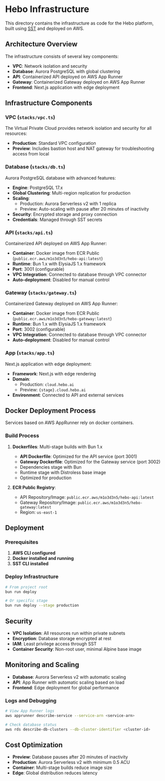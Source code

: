 # Hebo Infrastructure

This directory contains the infrastructure as code for the Hebo platform, built using [SST](https://sst.dev/) and deployed on AWS.

## Architecture Overview

The infrastructure consists of several key components:

- **VPC**: Network isolation and security
- **Database**: Aurora PostgreSQL with global clustering
- **API**: Containerized API deployed on AWS App Runner
- **Gateway**: Containerized Gateway deployed on AWS App Runner
- **Frontend**: Next.js application with edge deployment

## Infrastructure Components

### VPC (`stacks/vpc.ts`)

The Virtual Private Cloud provides network isolation and security for all resources:

- **Production**: Standard VPC configuration
- **Preview**: Includes bastion host and NAT gateway for troubleshooting access from local

### Database (`stacks/db.ts`)

Aurora PostgreSQL database with advanced features:

- **Engine**: PostgreSQL 17.x
- **Global Clustering**: Multi-region replication for production
- **Scaling**:
  - Production: Aurora Serverless v2 with 1 replica
  - Preview: Auto-scaling with pause after 20 minutes of inactivity
- **Security**: Encrypted storage and proxy connection
- **Credentials**: Managed through SST secrets

### API (`stacks/api.ts`)

Containerized API deployed on AWS App Runner:

- **Container**: Docker image from ECR Public (`public.ecr.aws/m1o3d3n5/hebo-api:latest`)
- **Runtime**: Bun 1.x with ElysiaJS 1.x framework
- **Port**: 3001 (configurable)
- **VPC Integration**: Connected to database through VPC connector
- **Auto-deployment**: Disabled for manual control

### Gateway (`stacks/gateway.ts`)

Containerized Gateway deployed on AWS App Runner:

- **Container**: Docker image from ECR Public (`public.ecr.aws/m1o3d3n5/hebo-gateway:latest`)
- **Runtime**: Bun 1.x with ElysiaJS 1.x framework
- **Port**: 3002 (configurable)
- **VPC Integration**: Connected to database through VPC connector
- **Auto-deployment**: Disabled for manual control

### App (`stacks/app.ts`)

Next.js application with edge deployment:

- **Framework**: Next.js with edge rendering
- **Domain**:
  - Production: `cloud.hebo.ai`
  - Preview: `{stage}.cloud.hebo.ai`
- **Environment**: Connected to API and external services

## Docker Deployment Process

Services based on AWS AppRunner rely on docker containers.

### Build Process

1. **Dockerfiles**: Multi-stage builds with Bun 1.x
   - **API Dockerfile**: Optimized for the API service (port 3001)
   - **Gateway Dockerfile**: Optimized for the Gateway service (port 3002)
   - Dependencies stage with Bun
   - Runtime stage with Distroless base image
   - Optimized for production

2. **ECR Public Registry**:
   - API Repository/Image: `public.ecr.aws/m1o3d3n5/hebo-api:latest`
   - Gateway Repository/Image: `public.ecr.aws/m1o3d3n5/hebo-gateway:latest`
   - Region: `us-east-1`

## Deployment

### Prerequisites

1. **AWS CLI configured**
2. **Docker installed and running**
3. **SST CLI installed**

### Deploy Infrastructure

```bash
# From project root
bun run deploy

# Or specific stage
bun run deploy --stage production
```

## Security

- **VPC Isolation**: All resources run within private subnets
- **Encryption**: Database storage encrypted at rest
- **IAM**: Least privilege access through SST
- **Container Security**: Non-root user, minimal Alpine base image

## Monitoring and Scaling

- **Database**: Aurora Serverless v2 with automatic scaling
- **API**: App Runner with automatic scaling based on load
- **Frontend**: Edge deployment for global performance

### Logs and Debugging

```bash
# View App Runner logs
aws apprunner describe-service --service-arn <service-arn>

# Check database status
aws rds describe-db-clusters --db-cluster-identifier <cluster-id>
```

## Cost Optimization

- **Preview**: Database pauses after 20 minutes of inactivity
- **Production**: Aurora Serverless v2 with minimum 0.5 ACU
- **Container**: Multi-stage builds reduce image size
- **Edge**: Global distribution reduces latency
